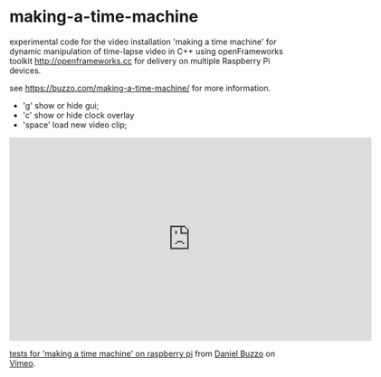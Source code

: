 # making-a-time-machine
experimental code for the video installation 'making a time machine'
for dynamic manipulation of time-lapse video
in C++ using openFrameworks toolkit http://openframeworks.cc
for delivery on multiple Raspberry Pi devices.

see https://buzzo.com/making-a-time-machine/ for more information.

 * 'g' show or hide gui;
 * 'c' show or hide clock overlay
 * 'space' load new video clip;
 
 
 <iframe src="https://player.vimeo.com/video/232880338" width="640" height="360" frameborder="0" webkitallowfullscreen mozallowfullscreen allowfullscreen></iframe>
<p><a href="https://vimeo.com/232880338">tests for &#039;making a time machine&#039; on raspberry pi</a> from <a href="https://vimeo.com/danielbuzzo">Daniel Buzzo</a> on <a href="https://vimeo.com">Vimeo</a>.</p>
 
